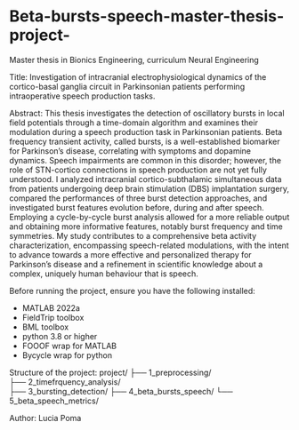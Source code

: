 # Beta-bursts-speech-master-thesis-project-
Master thesis in Bionics Engineering, curriculum Neural Engineering

Title: 
Investigation of intracranial electrophysiological dynamics of the cortico-basal ganglia circuit in Parkinsonian patients performing intraoperative speech production tasks.

Abstract: 
This thesis investigates the detection of oscillatory bursts in local field potentials through a time-domain algorithm and examines their modulation during a speech production task in Parkinsonian patients. Beta frequency transient activity, called bursts, is a well-established biomarker for Parkinson’s disease, correlating with symptoms and dopamine dynamics. Speech impairments are common in this disorder; however, the role of STN-cortico connections in speech production are not yet fully understood. I analyzed intracranial cortico-subthalamic simultaneous data from patients undergoing deep brain stimulation (DBS) implantation surgery, compared the performances of three burst detection approaches, and investigated burst features evolution before, during and after speech. Employing a cycle-by-cycle burst analysis allowed for a more reliable output and obtaining more informative features, notably burst frequency and time symmetries. My study contributes to a comprehensive beta activity characterization, encompassing speech-related modulations, with the intent to advance towards a more effective and personalized therapy for Parkinson’s disease and a refinement in scientific knowledge about a complex, uniquely human behaviour that is speech.

Before running the project, ensure you have the following installed:
- MATLAB 2022a 
- FieldTrip toolbox
- BML toolbox
- python 3.8 or higher
- FOOOF wrap for MATLAB
- Bycycle wrap for python

Structure of the project:
project/
├── 1_preprocessing/                   
├── 2_timefrquency_analysis/            
├── 3_bursting_detection/ 
├── 4_beta_bursts_speech/ 
└── 5_beta_speech_metrics/  

Author: Lucia Poma
